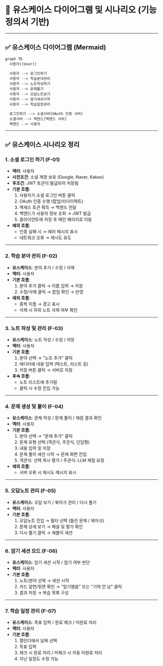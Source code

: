 # 📘 유스케이스 다이어그램 및 시나리오 (기능정의서 기반)

---

## ✅ 유스케이스 다이어그램 (Mermaid)

```mermaid
graph TD
  사용자((User))

  사용자 --> 로그인하기
  사용자 --> 학습분야관리
  사용자 --> 노트작성하기
  사용자 --> 문제풀기
  사용자 --> 오답노트보기
  사용자 --> 암기세션시작
  사용자 --> 학습일정관리

  로그인하기 --> 소셜서버[OAuth 인증 서버]
  소셜서버 --> 백엔드[백엔드 서버]
  백엔드 --> 사용자
```

---

## ✅ 유스케이스 시나리오 정리

### 1. 소셜 로그인 하기 (F-01)

- **액터**: 사용자
- **사전조건**: 소셜 계정 보유 (Google, Naver, Kakao)
- **후조건**: JWT 토큰이 발급되어 저장됨
- **기본 흐름**:
  1. 사용자가 소셜 로그인 버튼 클릭
  2. OAuth 인증 수행 (팝업/리다이렉트)
  3. 액세스 토큰 획득 → 백엔드 전달
  4. 백엔드가 사용자 정보 조회 → JWT 발급
  5. 클라이언트에 저장 후 메인 페이지로 이동
- **예외 흐름**:
  - 인증 실패 시 → 에러 메시지 표시
  - 네트워크 오류 → 재시도 유도

---

### 2. 학습 분야 관리 (F-02)

- **유스케이스**: 분야 추가 / 수정 / 삭제
- **액터**: 사용자
- **기본 흐름**:
  1. 분야 추가 클릭 → 이름 입력 → 저장
  2. 수정/삭제 클릭 → 팝업 확인 → 반영
- **예외 흐름**:
  - 중복 이름 → 경고 표시
  - 삭제 시 하위 노트 삭제 여부 확인

---

### 3. 노트 작성 및 관리 (F-03)

- **유스케이스**: 노트 작성 / 수정 / 저장
- **액터**: 사용자
- **기본 흐름**:
  1. 분야 선택 → "노트 추가" 클릭
  2. 에디터에 내용 입력 (텍스트, 리스트 등)
  3. 저장 버튼 클릭 → 서버로 저장
- **후속 흐름**:
  - 노트 리스트에 추가됨
  - 클릭 시 수정 진입 가능

---

### 4. 문제 생성 및 풀이 (F-04)

- **유스케이스**: 문제 작성 / 문제 풀이 / 채점 결과 확인
- **액터**: 사용자
- **기본 흐름**:
  1. 분야 선택 → "문제 추가" 클릭
  2. 문제 유형 선택 (객관식, 주관식, 단답형)
  3. 내용 입력 및 저장
  4. 문제 풀이 세션 시작 → 문제 화면 진입
  5. 객관식: 선택 즉시 평가 / 주관식: LLM 채점 요청
- **예외 흐름**:
  - 서버 오류 시 재시도 메시지 표시

---

### 5. 오답노트 관리 (F-05)

- **유스케이스**: 오답 보기 / 북마크 관리 / 다시 풀기
- **액터**: 사용자
- **기본 흐름**:
  1. 오답노트 진입 → 필터 선택 (틀린 문제 / 북마크)
  2. 문제 상세 보기 → 해설 및 평가 확인
  3. 다시 풀기 클릭 → 재풀이 세션

---

### 6. 암기 세션 모드 (F-06)

- **유스케이스**: 암기 세션 시작 / 암기 여부 판단
- **액터**: 사용자
- **기본 흐름**:
  1. 노트/분야 선택 → 세션 시작
  2. 카드 앞면/뒷면 확인 → "암기했음" 또는 "기억 안 남" 클릭
  3. 결과 저장 → 복습 목록 구성

---

### 7. 학습 일정 관리 (F-07)

- **유스케이스**: 목표 입력 / 완료 체크 / 미완료 처리
- **액터**: 사용자
- **기본 흐름**:
  1. 캘린더에서 날짜 선택
  2. 목표 입력
  3. 체크 시 완료 처리 / 미체크 시 자동 미완료 처리
  4. 지난 일정도 수정 가능

